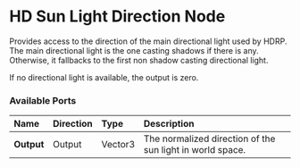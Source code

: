 # HD Sun Light Direction Node

Provides access to the direction of the main directional light used by HDRP.
The main directional light is the one casting shadows if there is any. Otherwise, it fallbacks to the first non shadow casting directional light.

If no directional light is available, the output is zero.

### Available Ports

| Name          | Direction | Type           | Description                                               |
| :------------ | :-------- | :------------- | :-------------------------------------------------------- |
| **Output**    | Output    | Vector3        | The normalized direction of the sun light in world space. |
